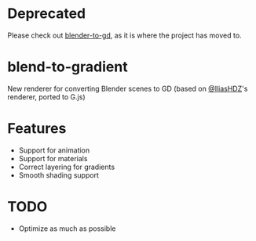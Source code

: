 # Deprecated
Please check out [blender-to-gd](https://github.com/RealSput/blender-to-gd), as it is where the project has moved to.

# blend-to-gradient
New renderer for converting Blender scenes to GD (based on [@IliasHDZ](https://github.com/iliasHDZ)'s renderer, ported to G.js)

# Features
- Support for animation
- Support for materials
- Correct layering for gradients
- Smooth shading support

# TODO
- Optimize as much as possible
